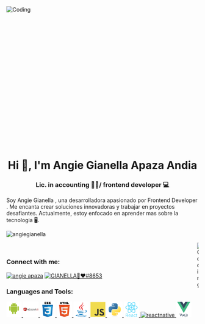 <img align="right" alt="Coding" src="https://www.google.com/url?sa=i&url=https%3A%2F%2Fwww.canva.com%2Fes_es%2Fportadas-facebook%2Fplantillas%2F&psig=AOvVaw2BvxieVTVo81ZUi2wCAl4I&ust=1686855787760000&source=images&cd=vfe&ved=0CBEQjRxqFwoTCJip0YXHw_8CFQAAAAAdAAAAABAE" width="1000" height="400"  img>
<h1 align="center">Hi 👋, I'm Angie Gianella Apaza Andia</h1>
<h3 align="center">Lic. in accounting 👩‍💻/ frontend developer 💻</h3>
<p>Soy Angie Gianella , una desarrolladora apasionado por Frontend Developer . Me encanta crear soluciones innovadoras y trabajar en proyectos desafiantes. Actualmente, estoy enfocado en aprender mas sobre la tecnologia 🖥️.</p>

<p align="left"> <img src="https://komarev.com/ghpvc/?username=angiegianella&label=Profile%20views&color=0e75b6&style=flat" alt="angiegianella" /> </p>
<img align="right" alt="Coding" src="https://media.giphy.com/media/L1R1tvI9svkIWwpVYr/giphy.gif" width="4
00" frameBorder="0" class="giphy-embed" img>
<p align="left"> <a href="https://twitter.com/" target="blank"><img src="https://img.shields.io/twitter/follow/?logo=twitter&style=for-the-badge" alt="" /></a> </p>

<h3 align="left">Connect with me:</h3>
<p align="left">
<a href="https://linkedin.com/in/angie apaza" target="blank"><img align="center" src="https://raw.githubusercontent.com/rahuldkjain/github-profile-readme-generator/master/src/images/icons/Social/linked-in-alt.svg" alt="angie apaza" height="30" width="40" /></a>
<a href="https://discord.gg/GIANELLA🌹❤#8653" target="blank"><img align="center" src="https://raw.githubusercontent.com/rahuldkjain/github-profile-readme-generator/master/src/images/icons/Social/discord.svg" alt="GIANELLA🌹❤#8653" height="30" width="40" /></a>
</p>

<h3 align="left">Languages and Tools:</h3>
<p align="left"> <a href="https://developer.android.com" target="_blank" rel="noreferrer"> <img src="https://raw.githubusercontent.com/devicons/devicon/master/icons/android/android-original-wordmark.svg" alt="android" width="40" height="40"/> </a> <a href="https://angular.io" target="_blank" rel="noreferrer"> <img src="https://raw.githubusercontent.com/devicons/devicon/master/icons/angularjs/angularjs-original-wordmark.svg" alt="angularjs" width="40" height="40"/> </a> <a href="https://www.w3schools.com/css/" target="_blank" rel="noreferrer"> <img src="https://raw.githubusercontent.com/devicons/devicon/master/icons/css3/css3-original-wordmark.svg" alt="css3" width="40" height="40"/> </a> <a href="https://www.w3.org/html/" target="_blank" rel="noreferrer"> <img src="https://raw.githubusercontent.com/devicons/devicon/master/icons/html5/html5-original-wordmark.svg" alt="html5" width="40" height="40"/> </a> <a href="https://www.java.com" target="_blank" rel="noreferrer"> <img src="https://raw.githubusercontent.com/devicons/devicon/master/icons/java/java-original.svg" alt="java" width="40" height="40"/> </a> <a href="https://developer.mozilla.org/en-US/docs/Web/JavaScript" target="_blank" rel="noreferrer"> <img src="https://raw.githubusercontent.com/devicons/devicon/master/icons/javascript/javascript-original.svg" alt="javascript" width="40" height="40"/> </a> <a href="https://www.python.org" target="_blank" rel="noreferrer"> <img src="https://raw.githubusercontent.com/devicons/devicon/master/icons/python/python-original.svg" alt="python" width="40" height="40"/> </a> <a href="https://reactjs.org/" target="_blank" rel="noreferrer"> <img src="https://raw.githubusercontent.com/devicons/devicon/master/icons/react/react-original-wordmark.svg" alt="react" width="40" height="40"/> </a> <a href="https://reactnative.dev/" target="_blank" rel="noreferrer"> <img src="https://reactnative.dev/img/header_logo.svg" alt="reactnative" width="40" height="40"/> </a> <a href="https://vuejs.org/" target="_blank" rel="noreferrer"> <img src="https://raw.githubusercontent.com/devicons/devicon/master/icons/vuejs/vuejs-original-wordmark.svg" alt="vuejs" width="40" height="40"/> </a> </p>
